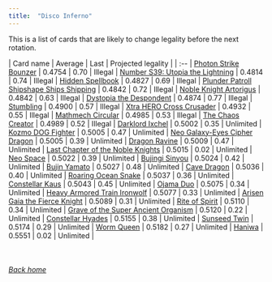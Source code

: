 ```yaml
---
title:  "Disco Inferno"
---
```


This is a list of cards that are likely to change legality before the next rotation.

| Card name | Average | Last | Projected legality |
| :-- |
[Photon Strike Bounzer](https://db.ygoprodeck.com/card/?search=Photon%20Strike%20Bounzer) | 0.4754 | 0.70 | Illegal |
[Number S39: Utopia the Lightning](https://db.ygoprodeck.com/card/?search=Number%20S39:%20Utopia%20the%20Lightning) | 0.4814 | 0.74 | Illegal |
[Hidden Spellbook](https://db.ygoprodeck.com/card/?search=Hidden%20Spellbook) | 0.4827 | 0.69 | Illegal |
[Plunder Patroll Shipshape Ships Shipping](https://db.ygoprodeck.com/card/?search=Plunder%20Patroll%20Shipshape%20Ships%20Shipping) | 0.4842 | 0.72 | Illegal |
[Noble Knight Artorigus](https://db.ygoprodeck.com/card/?search=Noble%20Knight%20Artorigus) | 0.4842 | 0.63 | Illegal |
[Dystopia the Despondent](https://db.ygoprodeck.com/card/?search=Dystopia%20the%20Despondent) | 0.4874 | 0.77 | Illegal |
[Stumbling](https://db.ygoprodeck.com/card/?search=Stumbling) | 0.4900 | 0.57 | Illegal |
[Xtra HERO Cross Crusader](https://db.ygoprodeck.com/card/?search=Xtra%20HERO%20Cross%20Crusader) | 0.4932 | 0.55 | Illegal |
[Mathmech Circular](https://db.ygoprodeck.com/card/?search=Mathmech%20Circular) | 0.4985 | 0.53 | Illegal |
[The Chaos Creator](https://db.ygoprodeck.com/card/?search=The%20Chaos%20Creator) | 0.4989 | 0.52 | Illegal |
[Darklord Ixchel](https://db.ygoprodeck.com/card/?search=Darklord%20Ixchel) | 0.5002 | 0.35 | Unlimited |
[Kozmo DOG Fighter](https://db.ygoprodeck.com/card/?search=Kozmo%20DOG%20Fighter) | 0.5005 | 0.47 | Unlimited |
[Neo Galaxy-Eyes Cipher Dragon](https://db.ygoprodeck.com/card/?search=Neo%20Galaxy-Eyes%20Cipher%20Dragon) | 0.5005 | 0.39 | Unlimited |
[Dragon Ravine](https://db.ygoprodeck.com/card/?search=Dragon%20Ravine) | 0.5009 | 0.47 | Unlimited |
[Last Chapter of the Noble Knights](https://db.ygoprodeck.com/card/?search=Last%20Chapter%20of%20the%20Noble%20Knights) | 0.5015 | 0.02 | Unlimited |
[Neo Space](https://db.ygoprodeck.com/card/?search=Neo%20Space) | 0.5022 | 0.39 | Unlimited |
[Bujingi Sinyou](https://db.ygoprodeck.com/card/?search=Bujingi%20Sinyou) | 0.5024 | 0.42 | Unlimited |
[Bujin Yamato](https://db.ygoprodeck.com/card/?search=Bujin%20Yamato) | 0.5027 | 0.48 | Unlimited |
[Cave Dragon](https://db.ygoprodeck.com/card/?search=Cave%20Dragon) | 0.5036 | 0.40 | Unlimited |
[Roaring Ocean Snake](https://db.ygoprodeck.com/card/?search=Roaring%20Ocean%20Snake) | 0.5037 | 0.36 | Unlimited |
[Constellar Kaus](https://db.ygoprodeck.com/card/?search=Constellar%20Kaus) | 0.5043 | 0.45 | Unlimited |
[Ojama Duo](https://db.ygoprodeck.com/card/?search=Ojama%20Duo) | 0.5075 | 0.34 | Unlimited |
[Heavy Armored Train Ironwolf](https://db.ygoprodeck.com/card/?search=Heavy%20Armored%20Train%20Ironwolf) | 0.5077 | 0.33 | Unlimited |
[Arisen Gaia the Fierce Knight](https://db.ygoprodeck.com/card/?search=Arisen%20Gaia%20the%20Fierce%20Knight) | 0.5089 | 0.31 | Unlimited |
[Rite of Spirit](https://db.ygoprodeck.com/card/?search=Rite%20of%20Spirit) | 0.5110 | 0.34 | Unlimited |
[Grave of the Super Ancient Organism](https://db.ygoprodeck.com/card/?search=Grave%20of%20the%20Super%20Ancient%20Organism) | 0.5120 | 0.22 | Unlimited |
[Constellar Hyades](https://db.ygoprodeck.com/card/?search=Constellar%20Hyades) | 0.5155 | 0.38 | Unlimited |
[Sunseed Twin](https://db.ygoprodeck.com/card/?search=Sunseed%20Twin) | 0.5174 | 0.29 | Unlimited |
[Worm Queen](https://db.ygoprodeck.com/card/?search=Worm%20Queen) | 0.5182 | 0.27 | Unlimited |
[Haniwa](https://db.ygoprodeck.com/card/?search=Haniwa) | 0.5551 | 0.02 | Unlimited |

<br>

###### [Back home](index)